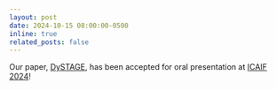 ```yaml
---
layout: post
date: 2024-10-15 08:00:00-0500
inline: true
related_posts: false
---
```


Our paper, [DySTAGE](https://dl.acm.org/doi/10.1145/3677052.3698680), has been accepted for oral presentation at [ICAIF 2024](https://ai-finance.org/)!  
